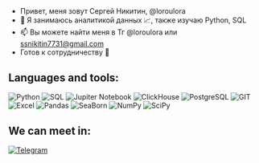 ##
- Привет, меня зовут Сергей Никитин, @loroulora
- 👀 Я занимаюсь аналитикой данных  📈, также изучаю Python, SQL
- 📫 Вы можете найти меня в Тг @loroulora или ssnikitin7731@gmail.com
- Готов к сотрудничеству 🤝

## Languages and tools:
![Python](https://img.shields.io/badge/-Python-yellow?style=flat-square&logo=Python)
![SQL](https://img.shields.io/badge/-SQL-brightgreen?style=flat-square&logo=SQL)
![Jupiter Notebook](https://img.shields.io/badge/-JupiterNotebook-white?style=flat-square&logo=JupiterNotebook)
![ClickHouse](https://img.shields.io/badge/-ClickHouse-white?style=flat-square&logo=ClickHouse)
![PostgreSQL](https://img.shields.io/badge/-PostgreSQL-white?style=flat-square&logo=PostgreSQL)
![GIT](https://img.shields.io/badge/-GIT-white?style=flat-square&logo=GIT)
![Excel](https://img.shields.io/badge/-EXCEL-brightgreen?style=flat-square&logo=Excel)
![Pandas](https://img.shields.io/badge/-Pandas-brightblue?style=flat-square&logo=Pandas)
![SeaBorn](https://img.shields.io/badge/-SeaBorn-brightblue?style=flat-square&logo=SeaBorn)
![NumPy](https://img.shields.io/badge/-NumPy-brightblue?style=flat-square&logo=NumPy)
![SciPy](https://img.shields.io/badge/-SciPy-brightblue?style=flat-square&logo=SciPy)


## We can meet in:
[![Telegram](https://img.shields.io/badge/-Telegram-blue?style=social&logo=telegram)](https://t.me/loroulora)

<!---
loroulora/loroulora is a ✨ special ✨ repository because its `README.md` (this file) appears on your GitHub profile.
You can click the Preview link to take a look at your changes.
--->

